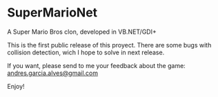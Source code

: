 # SuperMarioNet
A Super Mario Bros clon, developed in VB.NET/GDI+

This is the first public release of this proyect.
There are some bugs with collision detection, wich I hope to solve in next release.  

If you want, please send to me your feedback about the game: andres.garcia.alves@gmail.com

Enjoy!
